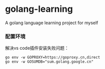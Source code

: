 # golang-learning
A golang language learning project for myself

### 配置环境
解决vs code插件安装失败问题：
```
go env -w GOPROXY=https://goproxy.cn,direct
go env -w GOSUMDB="sum.golang.google.cn"
```
